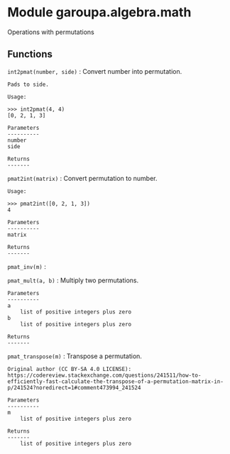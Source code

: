 Module garoupa.algebra.math
===========================
Operations with permutations

Functions
---------

    
`int2pmat(number, side)`
:   Convert number into permutation.
    
    Pads to side.
    
    Usage:
    
    >>> int2pmat(4, 4)
    [0, 2, 1, 3]
    
    Parameters
    ----------
    number
    side
    
    Returns
    -------

    
`pmat2int(matrix)`
:   Convert permutation to number.
    
    Usage:
    
    >>> pmat2int([0, 2, 1, 3])
    4
    
    Parameters
    ----------
    matrix
    
    Returns
    -------

    
`pmat_inv(m)`
:   

    
`pmat_mult(a, b)`
:   Multiply two permutations.
    
    Parameters
    ----------
    a
        list of positive integers plus zero
    b
        list of positive integers plus zero
    
    Returns
    -------

    
`pmat_transpose(m)`
:   Transpose a permutation.
    
    Original author (CC BY-SA 4.0 LICENSE):
    https://codereview.stackexchange.com/questions/241511/how-to-efficiently-fast-calculate-the-transpose-of-a-permutation-matrix-in-p/241524?noredirect=1#comment473994_241524
    
    Parameters
    ----------
    m
        list of positive integers plus zero
    
    Returns
    -------
        list of positive integers plus zero